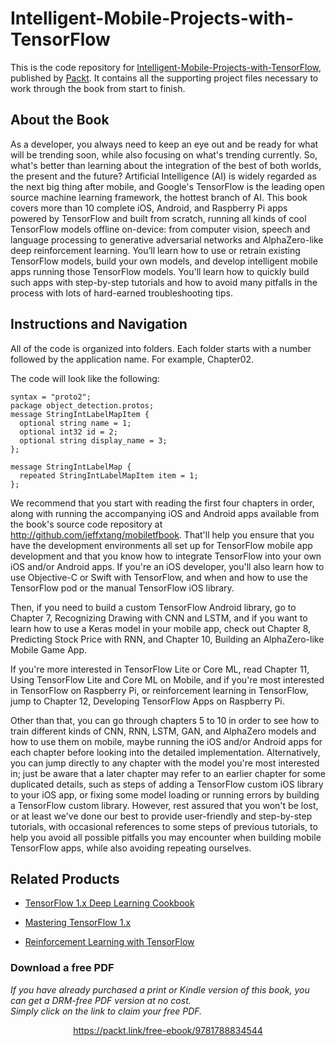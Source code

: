 # Intelligent-Mobile-Projects-with-TensorFlow
This is the code repository for [Intelligent-Mobile-Projects-with-TensorFlow](https://www.packtpub.com/application-development/intelligent-mobile-projects-tensorflow), published by [Packt](https://www.packtpub.com/?utm_source=github). It contains all the supporting project files necessary to work through the book from start to finish.
## About the Book
As a developer, you always need to keep an eye out and be ready for what will be trending soon, while also focusing on what's trending currently. So, what's better than learning about the integration of the best of both worlds, the present and the future? Artificial Intelligence (AI) is widely regarded as the next big thing after mobile, and Google's TensorFlow is the leading open source machine learning framework, the hottest branch of AI. This book covers more than 10 complete iOS, Android, and Raspberry Pi apps powered by TensorFlow and built from scratch, running all kinds of cool TensorFlow models offline on-device: from computer vision, speech and language processing to generative adversarial networks and AlphaZero-like deep reinforcement learning. You’ll learn how to use or retrain existing TensorFlow models, build your own models, and develop intelligent mobile apps running those TensorFlow models. You'll learn how to quickly build such apps with step-by-step tutorials and how to avoid many pitfalls in the process with lots of hard-earned troubleshooting tips.

## Instructions and Navigation
All of the code is organized into folders. Each folder starts with a number followed by the application name. For example, Chapter02.



The code will look like the following:
```
syntax = "proto2";
package object_detection.protos;
message StringIntLabelMapItem {
  optional string name = 1;
  optional int32 id = 2;
  optional string display_name = 3;
};

message StringIntLabelMap {
  repeated StringIntLabelMapItem item = 1;
};
```

We recommend that you start with reading the first four chapters in order, along with running the accompanying iOS and Android apps available from the book's source code repository at http://github.com/jeffxtang/mobiletfbook. That'll help you ensure that you have the development environments all set up for TensorFlow mobile app development and that you know how to integrate TensorFlow into your own iOS and/or Android apps. If you're an iOS developer, you'll also learn how to use Objective-C or Swift with TensorFlow, and when and how to use the TensorFlow pod or the manual TensorFlow iOS library.



Then, if you need to build a custom TensorFlow Android library, go to Chapter 7, Recognizing Drawing with CNN and LSTM, and if you want to learn how to use a Keras model in your mobile app, check out Chapter 8, Predicting Stock Price with RNN, and Chapter 10, Building an AlphaZero-like Mobile Game App.

If you're more interested in TensorFlow Lite or Core ML, read Chapter 11, Using TensorFlow Lite and Core ML on Mobile, and if you're most interested in TensorFlow on Raspberry Pi, or reinforcement learning in TensorFlow, jump to Chapter 12, Developing TensorFlow Apps on Raspberry Pi.

Other than that, you can go through chapters 5 to 10 in order to see how to train different kinds of CNN, RNN, LSTM, GAN, and AlphaZero models and how to use them on mobile, maybe running the iOS and/or Android apps for each chapter before looking into the detailed implementation. Alternatively, you can jump directly to any chapter with the model you're most interested in; just be aware that a later chapter may refer to an earlier chapter for some duplicated details, such as steps of adding a TensorFlow custom iOS library to your iOS app, or fixing some model loading or running errors by building a TensorFlow custom library. However, rest assured that you won't be lost, or at least we've done our best to provide user-friendly and step-by-step tutorials, with occasional references to some steps of previous tutorials, to help you avoid all possible pitfalls you may encounter when building mobile TensorFlow apps, while also avoiding repeating ourselves.

## Related Products
* [TensorFlow 1.x Deep Learning Cookbook](https://www.packtpub.com/big-data-and-business-intelligence/tensorflow-1x-deep-learning-cookbook)

* [Mastering TensorFlow 1.x](https://www.packtpub.com/big-data-and-business-intelligence/mastering-tensorflow-1x)

* [Reinforcement Learning with TensorFlow](https://www.packtpub.com/big-data-and-business-intelligence/reinforcement-learning-tensorflow)
### Download a free PDF

 <i>If you have already purchased a print or Kindle version of this book, you can get a DRM-free PDF version at no cost.<br>Simply click on the link to claim your free PDF.</i>
<p align="center"> <a href="https://packt.link/free-ebook/9781788834544">https://packt.link/free-ebook/9781788834544 </a> </p>